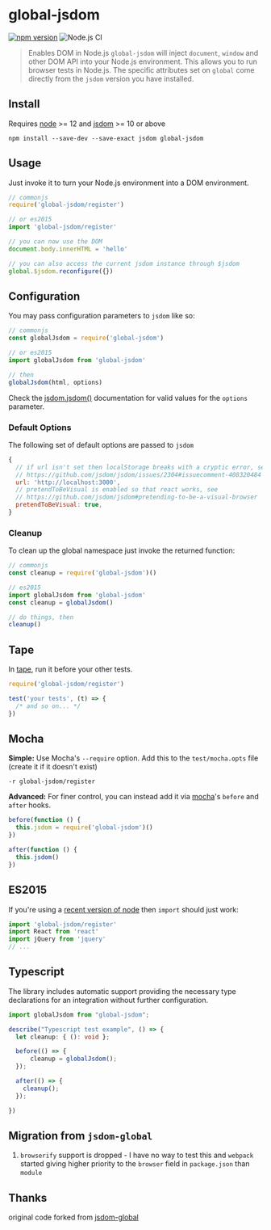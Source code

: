 # global-jsdom
[![npm version](http://img.shields.io/npm/v/global-jsdom.svg?style=flat-square)](https://www.npmjs.com/package/global-jsdom)
![Node.js CI](https://github.com/modosc/global-jsdom/workflows/Node.js%20CI/badge.svg?branch=master)

> Enables DOM in Node.js
`global-jsdom` will inject `document`, `window` and other DOM API into your Node.js environment. This allows you to run browser tests in Node.js. The specific attributes set on `global` come directly from the `jsdom` version you have installed.
## Install

Requires [node][] >= 12 and [jsdom][] >= 10 or above

```
npm install --save-dev --save-exact jsdom global-jsdom
```
[node]: https://github.com/nodejs/node
[jsdom]: https://github.com/tmpvar/jsdom

## Usage

Just invoke it to turn your Node.js environment into a DOM environment.

```js
// commonjs
require('global-jsdom/register')

// or es2015
import 'global-jsdom/register'

// you can now use the DOM
document.body.innerHTML = 'hello'

// you can also access the current jsdom instance through $jsdom
global.$jsdom.reconfigure({})
```

## Configuration
You may pass configuration parameters to `jsdom` like so:
```js
// commonjs
const globalJsdom = require('global-jsdom')

// or es2015
import globalJsdom from 'global-jsdom'

// then
globalJsdom(html, options)
```
Check the [jsdom.jsdom()][] documentation for valid values for the `options`
parameter.

### Default Options
The following set of default options are passed to `jsdom`
```js
{
  // if url isn't set then localStorage breaks with a cryptic error, see
  // https://github.com/jsdom/jsdom/issues/2304#issuecomment-408320484
  url: 'http://localhost:3000',
  // pretendToBeVisual is enabled so that react works, see
  // https://github.com/jsdom/jsdom#pretending-to-be-a-visual-browser
  pretendToBeVisual: true,
}
```
### Cleanup
To clean up the global namespace just invoke the returned function:
```js
// commonjs
const cleanup = require('global-jsdom')()

// es2015
import globalJsdom from 'global-jsdom'
const cleanup = globalJsdom()

// do things, then
cleanup()
```

## Tape

In [tape][], run it before your other tests.

```js
require('global-jsdom/register')

test('your tests', (t) => {
  /* and so on... */
})
```

## Mocha

__Simple:__ Use Mocha's `--require` option. Add this to the `test/mocha.opts` file (create it if it doesn't exist)

```
-r global-jsdom/register
```

__Advanced:__ For finer control, you can instead add it via [mocha]'s `before` and `after` hooks.

```js
before(function () {
  this.jsdom = require('global-jsdom')()
})

after(function () {
  this.jsdom()
})
```

[tape]: https://github.com/substack/tape
[mocha]: https://mochajs.org/
[jsdom.jsdom()]: https://github.com/tmpvar/jsdom/#for-the-hardcore-jsdomjsdom

## ES2015

If you're using a [recent version of
node](https://nodejs.org/api/esm.html#esm_conditional_exports) then `import` should
just work:


```js
import 'global-jsdom/register'
import React from 'react'
import jQuery from 'jquery'
// ...
```

## Typescript

The library includes automatic support providing the necessary type declarations for an integration without further configuration.

```ts
import globalJsdom from "global-jsdom";

describe("Typescript test example", () => {
  let cleanup: { (): void };

  before(() => {
      cleanup = globalJsdom();
  });

  after(() => {
    cleanup();
  });

})
```

## Migration from `jsdom-global`
1. `browserify` support is dropped - I have no way to test this and `webpack` started giving higher priority to the `browser` field in `package.json` than `module`

## Thanks

original code forked from [jsdom-global](https://github.com/rstacruz/jsdom-global)
